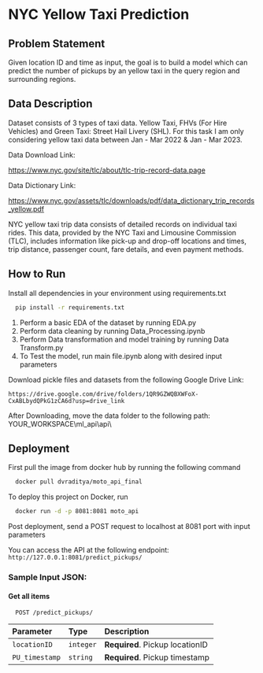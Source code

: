 
# NYC Yellow Taxi Prediction

## Problem Statement
Given location ID and time as input, the goal is to build a model which can predict the number of pickups by an yellow taxi in the query region and surrounding regions.

## Data Description

Dataset consists of 3 types of taxi data. Yellow Taxi, FHVs (For Hire Vehicles) and Green Taxi: Street Hail Livery (SHL). For this task I am only considering yellow taxi data between Jan - Mar 2022 & Jan - Mar 2023.

Data Download Link:

https://www.nyc.gov/site/tlc/about/tlc-trip-record-data.page

Data Dictionary Link: 

https://www.nyc.gov/assets/tlc/downloads/pdf/data_dictionary_trip_records_yellow.pdf

NYC yellow taxi trip data consists of detailed records on individual taxi rides. This data, provided by the NYC Taxi and Limousine Commission (TLC), includes information like pick-up and drop-off locations and times, trip distance, passenger count, fare details, and even payment methods.




## How to Run

Install all dependencies in your environment using requirements.txt

```bash
  pip install -r requirements.txt
```
1) Perform a basic EDA of the dataset by running EDA.py
2) Perform data cleaning by running Data_Processing.ipynb
3) Perform Data transformation and model training by running Data Transform.py
4) To Test the model, run main file.ipynb along with desired input parameters

Download pickle files and datasets from the following Google Drive Link:

`https://drive.google.com/drive/folders/1QR9GZWQBXWFoX-CxABLbydQPkG1zCA6d?usp=drive_link`

After Downloading, move the data folder to the following path: YOUR_WORKSPACE\ml_api\api\


## Deployment

First pull the image from docker hub by running the following command

```bash
  docker pull dvraditya/moto_api_final
```
To deploy this project on Docker, run

```bash
  docker run -d -p 8081:8081 moto_api
```
Post deployment, send a POST request to localhost at 8081 port with input parameters

You can access the API at the following endpoint: `http://127.0.0.1:8081/predict_pickups/`


### Sample Input JSON:

#### Get all items

```http
  POST /predict_pickups/
```

| Parameter | Type     | Description                |
| :-------- | :------- | :------------------------- |
| `locationID` | `integer` | **Required**. Pickup locationID |
| `PU_timestamp` | `string` | **Required**. Pickup timestamp |

